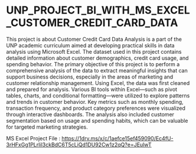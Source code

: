 # UNP_PROJECT_BI_WITH_MS_EXCEL_CUSTOMER_CREDIT_CARD_DATA

This project is about Customer Credit Card Data Analysis is a part of the UNP academic curriculum aimed at developing practical skills in data analysis using Microsoft Excel. The dataset used in this project contains detailed information about customer demographics, credit card usage, and spending behavior. The primary objective of this project is to perform a comprehensive analysis of the data to extract meaningful insights that can support business decisions, especially in the areas of marketing and customer relationship management.
Using Excel, the data was first cleaned and prepared for analysis. Various BI tools within Excel—such as pivot tables, charts, and conditional formatting—were utilized to explore patterns and trends in customer behavior. Key metrics such as monthly spending, transaction frequency, and product category preferences were visualized through interactive dashboards. The analysis also included customer segmentation based on usage and spending habits, which can be valuable for targeted marketing strategies.

MS Excel Project File : https://1drv.ms/x/c/1aefce15ef459090/Ec4fU-3rHFxGg1PLrIil3ckBdC6T5cLiQd1DU92Cw1z2qQ?e=JEulwT
